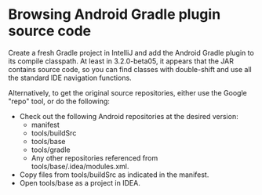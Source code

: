 # Browsing Android Gradle plugin source code

Create a fresh Gradle project in IntelliJ and add the Android Gradle plugin to its compile
classpath. At least in 3.2.0-beta05, it appears that the JAR contains source code, so you can
find classes with double-shift and use all the standard IDE navigation functions.

Alternatively, to get the original source repositories, either use the Google "repo" tool, or
do the following:

* Check out the following Android repositories at the desired version:
   * manifest
   * tools/buildSrc
   * tools/base
   * tools/gradle
   * Any other repositories referenced from tools/base/.idea/modules.xml.
* Copy files from tools/buildSrc as indicated in the manifest.
* Open tools/base as a project in IDEA.
